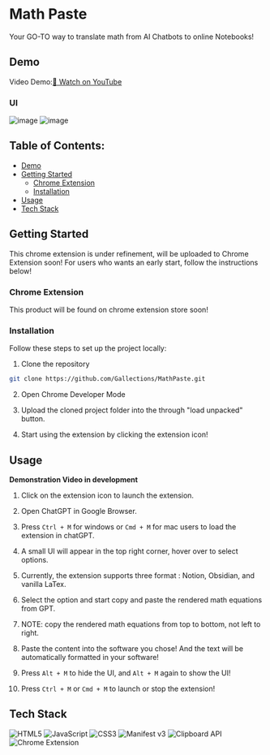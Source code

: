 # Math Paste
Your GO-TO way to translate math from AI Chatbots to online Notebooks!

## Demo
Video Demo:[🎥 Watch on YouTube](https://www.youtube.com/watch?v=m4J2uIUJ6IE)

### UI
![image](https://github.com/user-attachments/assets/39883466-f18b-4af9-8873-1ddbaa9a81a5)
![image](https://github.com/user-attachments/assets/55a43f64-a1f5-4d0c-9e6f-850383174593)

## Table of Contents:
- [Demo](#demo)
- [Getting Started](#getting-started)
  - [Chrome Extension](#chrome-extension)
  - [Installation](#installation)
- [Usage](#usage)
- [Tech Stack](#tech-stack)

## Getting Started
This chrome extension is under refinement, will be uploaded to Chrome Extension soon! For users who wants an early start, follow the instructions below!

### Chrome Extension
This product will be found on chrome extension store soon!

### Installation
<b></b>
Follow these steps to set up the project locally:<br>
1. Clone the repository

```bash
git clone https://github.com/Gallections/MathPaste.git
```

2. Open Chrome Developer Mode

3. Upload the cloned project folder into the through "load unpacked" button.

4. Start using the extension by clicking the extension icon!


## Usage
<b>Demonstration Video in development</b>
1. Click on the extension icon to launch the extension.

2. Open ChatGPT in Google Browser. 
3. Press `Ctrl + M` for windows or `Cmd + M` for mac users to load the extension in chatGPT.
4. A small UI will appear in the top right corner, hover over to select options.
5. Currently, the extension supports three format : Notion, Obsidian, and vanilla LaTex.
6. Select the option and start copy and paste the rendered math equations from GPT.
7. NOTE: copy the rendered math equations from top to bottom, not left to right.
8. Paste the content into the software you chose! And the text will be automatically formatted in your software!
9. Press `Alt + M` to hide the UI, and `Alt + M` again to show the UI!
10. Press `Ctrl + M` or `Cmd + M` to launch or stop the extension!

## Tech Stack
![HTML5](https://img.shields.io/badge/HTML5-E34F26?style=for-the-badge&logo=html5&logoColor=white)
![JavaScript](https://img.shields.io/badge/JavaScript-F7DF1E?style=for-the-badge&logo=javascript&logoColor=black)
![CSS3](https://img.shields.io/badge/CSS3-1572B6?style=for-the-badge&logo=css3&logoColor=white)
![Manifest v3](https://img.shields.io/badge/Manifest%20v3-000000?style=for-the-badge&logo=json&logoColor=white)
![Clipboard API](https://img.shields.io/badge/Clipboard%20API-5C2D91?style=for-the-badge&logo=googlechrome&logoColor=white)
![Chrome Extension](https://img.shields.io/badge/Chrome%20Extension-4285F4?style=for-the-badge&logo=googlechrome&logoColor=white)
